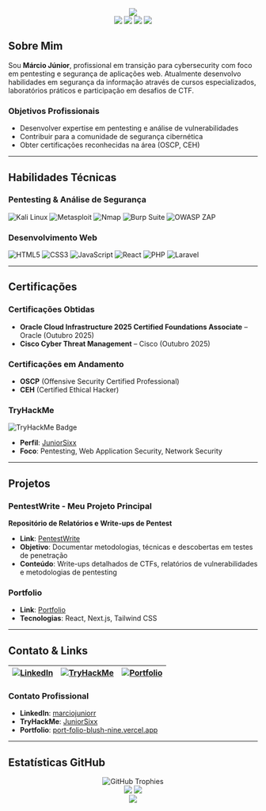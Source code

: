 







<div align="center">
  <img src="https://readme-typing-svg.vercel.app/?color=00ff00&size=35&center=true&vCenter=true&width=1000&lines=HELLO,+I'M+M%C3%A1rcio+J%C3%BAnior;CYBERSECURITY+%7C+PENTESTER+%7C+WEB+DEVELOPER" />
</div>

<div align="center">
  <img src="https://img.shields.io/badge/Cybersecurity-FF6B6B?style=for-the-badge&logo=shield&logoColor=white" />
  <img src="https://img.shields.io/badge/Pentesting-4ECDC4?style=for-the-badge&logo=bug&logoColor=white" />
  <img src="https://img.shields.io/badge/Web%20Development-45B7D1?style=for-the-badge&logo=code&logoColor=white" />
  <img src="https://img.shields.io/badge/Security%20Analysis-FF6B6B?style=for-the-badge&logo=search&logoColor=white" />
</div>

## Sobre Mim

Sou **Márcio Júnior**, profissional em transição para cybersecurity com foco em pentesting e segurança de aplicações web. Atualmente desenvolvo habilidades em segurança da informação através de cursos especializados, laboratórios práticos e participação em desafios de CTF.

### Objetivos Profissionais
- Desenvolver expertise em pentesting e análise de vulnerabilidades
- Contribuir para a comunidade de segurança cibernética
- Obter certificações reconhecidas na área (OSCP, CEH)

---

## Habilidades Técnicas

### Pentesting & Análise de Segurança
![Kali Linux](https://img.shields.io/badge/Kali_Linux-557C94?style=flat&logo=kali-linux&logoColor=white)
![Metasploit](https://img.shields.io/badge/Metasploit-FF6B6B?style=flat&logo=metasploit&logoColor=white)
![Nmap](https://img.shields.io/badge/Nmap-FF6B6B?style=flat&logo=nmap&logoColor=white)
![Burp Suite](https://img.shields.io/badge/Burp_Suite-FF6B6B?style=flat&logo=burp-suite&logoColor=white)
![OWASP ZAP](https://img.shields.io/badge/OWASP_ZAP-FF6B6B?style=flat&logo=owasp&logoColor=white)

### Desenvolvimento Web
![HTML5](https://img.shields.io/badge/HTML5-E34F26?style=flat&logo=html5&logoColor=white)
![CSS3](https://img.shields.io/badge/CSS3-1572B6?style=flat&logo=css3&logoColor=white)
![JavaScript](https://img.shields.io/badge/JavaScript-F7DF1E?style=flat&logo=javascript&logoColor=black)
![React](https://img.shields.io/badge/React-20232A?style=flat&logo=react&logoColor=61DAFB)
![PHP](https://img.shields.io/badge/PHP-777BB4?style=flat&logo=php&logoColor=white)
![Laravel](https://img.shields.io/badge/Laravel-FF2D20?style=flat&logo=laravel&logoColor=white)

---

## Certificações

### Certificações Obtidas
- **Oracle Cloud Infrastructure 2025 Certified Foundations Associate** – Oracle (Outubro 2025)
- **Cisco Cyber Threat Management** – Cisco (Outubro 2025)

### Certificações em Andamento
- **OSCP** (Offensive Security Certified Professional)
- **CEH** (Certified Ethical Hacker)

### TryHackMe
<img src="https://tryhackme-badges.s3.amazonaws.com/JuniorSixx.png?t=20241201" alt="TryHackMe Badge" />

- **Perfil**: [JuniorSixx](https://tryhackme.com/p/JuniorSixx)
- **Foco**: Pentesting, Web Application Security, Network Security

---

## Projetos

### PentestWrite - Meu Projeto Principal
**Repositório de Relatórios e Write-ups de Pentest**
- **Link**: [PentestWrite](https://github.com/JuniorSixx/PentestWrite)
- **Objetivo**: Documentar metodologias, técnicas e descobertas em testes de penetração
- **Conteúdo**: Write-ups detalhados de CTFs, relatórios de vulnerabilidades e metodologias de pentesting

### Portfolio
- **Link**: [Portfolio](https://port-folio-blush-nine.vercel.app/)
- **Tecnologias**: React, Next.js, Tailwind CSS

---

## Contato & Links

<div align="center">

| [![LinkedIn](https://img.shields.io/badge/LinkedIn-0077B5?style=for-the-badge&logo=linkedin&logoColor=white)](https://www.linkedin.com/in/marciojuniorr/) | [![TryHackMe](https://img.shields.io/badge/TryHackMe-212C42?style=for-the-badge&logo=tryhackme&logoColor=white)](https://tryhackme.com/p/JuniorSixx) | [![Portfolio](https://img.shields.io/badge/Portfolio-000000?style=for-the-badge&logo=vercel&logoColor=white)](https://port-folio-blush-nine.vercel.app/) |
|:---:|:---:|:---:|

</div>

### Contato Profissional
- **LinkedIn**: [marciojuniorr](https://www.linkedin.com/in/marciojuniorr/)
- **TryHackMe**: [JuniorSixx](https://tryhackme.com/p/JuniorSixx)
- **Portfolio**: [port-folio-blush-nine.vercel.app](https://port-folio-blush-nine.vercel.app/)

---

## Estatísticas GitHub

<div align="center">
  <img src="https://github-profile-trophy.vercel.app/?username=JuniorSixx&theme=matrix&no-frame=true&no-bg=true&margin-w=4" alt="GitHub Trophies" />
</div>

<div align="center">
  <img src="https://github-readme-stats.vercel.app/api?username=JuniorSixx&show_icons=true&theme=radical&hide_border=true&bg_color=0D1117" />
  <img src="https://github-readme-stats.vercel.app/api/top-langs/?username=JuniorSixx&layout=compact&theme=radical&hide_border=true&bg_color=0D1117" />
</div>

<div align="center">
  <img src="https://komarev.com/ghpvc/?username=JuniorSixx&color=00ff00&style=flat-square" />
</div>
